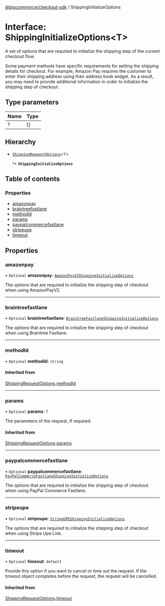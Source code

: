 [@bigcommerce/checkout-sdk](../README.md) / ShippingInitializeOptions

# Interface: ShippingInitializeOptions<T\>

A set of options that are required to initialize the shipping step of the
current checkout flow.

Some payment methods have specific requirements for setting the shipping
details for checkout. For example, Amazon Pay requires the customer to enter
their shipping address using their address book widget. As a result, you may
need to provide additional information in order to initialize the shipping
step of checkout.

## Type parameters

| Name | Type |
| :------ | :------ |
| `T` | {} |

## Hierarchy

- [`ShippingRequestOptions`](ShippingRequestOptions.md)<`T`\>

  ↳ **`ShippingInitializeOptions`**

## Table of contents

### Properties

- [amazonpay](ShippingInitializeOptions.md#amazonpay)
- [braintreefastlane](ShippingInitializeOptions.md#braintreefastlane)
- [methodId](ShippingInitializeOptions.md#methodid)
- [params](ShippingInitializeOptions.md#params)
- [paypalcommercefastlane](ShippingInitializeOptions.md#paypalcommercefastlane)
- [stripeupe](ShippingInitializeOptions.md#stripeupe)
- [timeout](ShippingInitializeOptions.md#timeout)

## Properties

### amazonpay

• `Optional` **amazonpay**: [`AmazonPayV2ShippingInitializeOptions`](AmazonPayV2ShippingInitializeOptions.md)

The options that are required to initialize the shipping step of checkout
when using AmazonPayV2.

___

### braintreefastlane

• `Optional` **braintreefastlane**: [`BraintreeFastlaneShippingInitializeOptions`](BraintreeFastlaneShippingInitializeOptions.md)

The options that are required to initialize the shipping step of checkout
when using Braintree Fastlane.

___

### methodId

• `Optional` **methodId**: `string`

#### Inherited from

[ShippingRequestOptions](ShippingRequestOptions.md).[methodId](ShippingRequestOptions.md#methodid)

___

### params

• `Optional` **params**: `T`

The parameters of the request, if required.

#### Inherited from

[ShippingRequestOptions](ShippingRequestOptions.md).[params](ShippingRequestOptions.md#params)

___

### paypalcommercefastlane

• `Optional` **paypalcommercefastlane**: [`PayPalCommerceFastlaneShippingInitializeOptions`](PayPalCommerceFastlaneShippingInitializeOptions.md)

The options that are required to initialize the shipping step of checkout
when using PayPal Commerce Fastlane.

___

### stripeupe

• `Optional` **stripeupe**: [`StripeUPEShippingInitializeOptions`](StripeUPEShippingInitializeOptions.md)

The options that are required to initialize the shipping step of checkout
when using Stripe Upe Link.

___

### timeout

• `Optional` **timeout**: `default`

Provide this option if you want to cancel or time out the request. If the
timeout object completes before the request, the request will be
cancelled.

#### Inherited from

[ShippingRequestOptions](ShippingRequestOptions.md).[timeout](ShippingRequestOptions.md#timeout)
